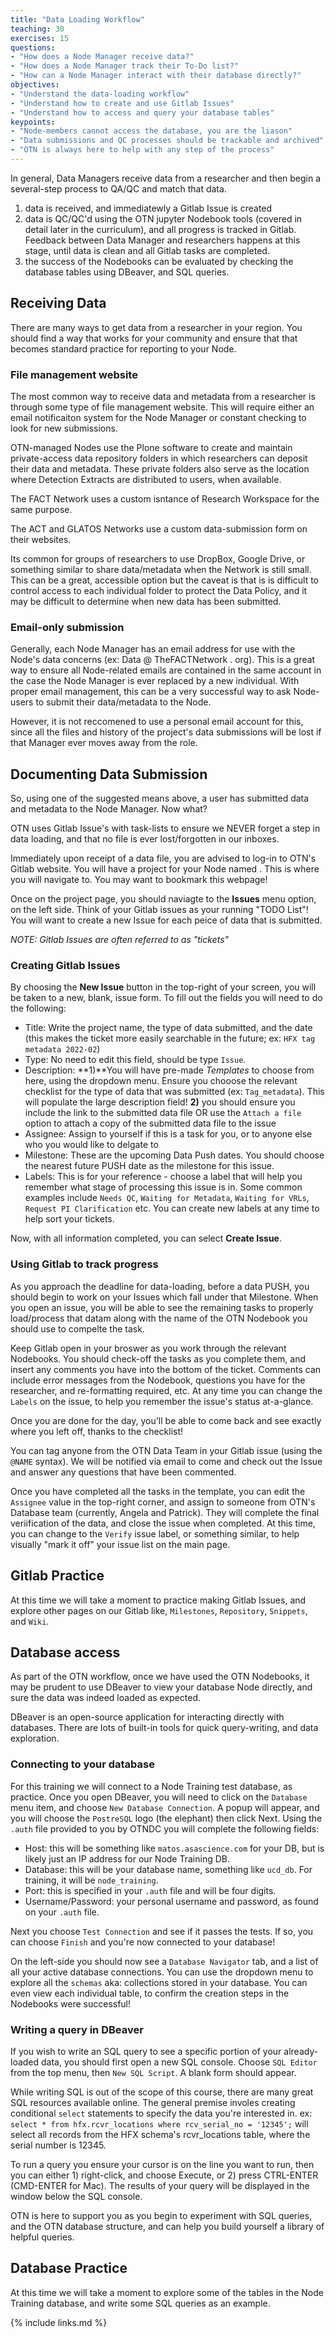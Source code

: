 ```yaml
---
title: "Data Loading Workflow"
teaching: 30
exercises: 15
questions:
- "How does a Node Manager receive data?"
- "How does a Node Manager track their To-Do list?"
- "How can a Node Manager interact with their database directly?"
objectives:
- "Understand the data-loading workflow"
- "Understand how to create and use Gitlab Issues"
- "Understand how to access and query your database tables"
keypoints:
- "Node-members cannot access the database, you are the liason"
- "Data submissions and QC processes should be trackable and archived"
- "OTN is always here to help with any step of the process"
---
```


In general, Data Managers receive data from a researcher and then begin a several-step process to QA/QC and match that data.
1) data is received, and immediatewly a Gitlab Issue is created
2) data is QC/QC'd using the OTN jupyter Nodebook tools (covered in detail later in the curriculum), and all progress is tracked in Gitlab. Feedback between Data Manager and researchers happens at this stage, until data is clean and all Gitlab tasks are completed.
3) the success of the Nodebooks can be evaluated by checking the database tables using DBeaver, and SQL queries.

## Receiving Data

There are many ways to get data from a researcher in your region. You should find a way that works for your community and ensure that that becomes standard practice for reporting to your Node.

### File management website

The most common way to receive data and metadata from a researcher is through some type of file management website. This will require either an email notificaiton system for the Node Manager or constant checking to look for new submissions.

OTN-managed Nodes use the Plone software to create and maintain private-access data repository folders in which researchers can deposit their data and metadata. These private folders also serve as the location where Detection Extracts are distributed to users, when available.

The FACT Network uses a custom isntance of Research Workspace for the same purpose.

The ACT and GLATOS Networks use a custom data-submission form on their websites.

Its common for groups of researchers to use DropBox, Google Drive, or something similar to share data/metadata when the Network is still small. This can be a great, accessible option but the caveat is that is is difficult to control access to each individual folder to protect the Data Policy, and it may be difficult to determine when new data has been submitted.

### Email-only submission

Generally, each Node Manager has an email address for use with the Node's data concerns (ex: Data @ TheFACTNetwork . org). This is a great way to ensure all Node-related emails are contained in the same account in the case the Node Manager is ever replaced by a new individual. With proper email management, this can be a very successful way to ask Node-users to submit their data/metadata to the Node. 

However, it is not reccomened to use a personal email account for this, since all the files and history of the project's data submissions will be lost if that Manager ever moves away from the role.

## Documenting Data Submission

So, using one of the suggested means above, a user has submitted data and metadata to the Node Manager. Now what?

OTN uses Gitlab Issue's with task-lists to ensure we NEVER forget a step in data loading, and that no file is ever lost/forgotten in our inboxes.

Immediately upon receipt of a data file, you are advised to log-in to OTN's Gitlab website. You will have a project for your Node named <YOURNODE-DAQ>. This is where you will navigate to. You may want to bookmark this webpage!

Once on the project page, you should naviagte to the **Issues** menu option, on the left side. Think of your Gitlab issues as your running "TODO List"! You will want to create a new Issue for each peice of data that is submitted.

*NOTE: Gitlab Issues are often referred to as "tickets"*

### Creating Gitlab Issues

By choosing the **New Issue** button in the top-right of your screen, you will be taken to a new, blank, issue form. To fill out the fields you will need to do the following:

- Title: Write the project name, the type of data submitted, and the date (this makes the ticket more easily searchable in the future; ex: `HFX tag metadata 2022-02`)
- Type: No need to edit this field, should be type `Issue`.
- Description: **1)**You will have pre-made *Templates* to choose from here, using the dropdown menu. Ensure you chooose the relevant checklist for the type of data
 that was submitted (ex: `Tag_metadata`). This will populate the large description field! **2)** you should ensure you include the link to the submitted data file 
OR use the `Attach a file` option to attach a copy of the submitted data file to the issue
- Assignee: Assign to yourself if this is a task for you, or to anyone else who you would like to delgate to
- Milestone: These are the upcoming Data Push dates. You should choose the nearest future PUSH date as the milestone for this issue.
- Labels: This is for your reference - choose a label that will help you remember what stage of processing this issue is in. Some common examples include `Needs QC`, `Waiting for Metadata`, `Waiting for VRLs`, `Request PI Clarification` etc. You can create new labels at any time to help sort your tickets.

Now, with all information completed, you can select **Create Issue**. 

### Using Gitlab to track progress

As you approach the deadline for data-loading, before a data PUSH, you should begin to work on your Issues which fall under that Milestone. When you open an issue, you will be able to see the remaining tasks to properly load/process that datam along with the name of the OTN Nodebook you should use to compelte the task.

Keep Gitlab open in your broswer as you work through the relevant Nodebooks. You should check-off the tasks as you complete them, and insert any comments you have into the bottom of the ticket. Comments can include error messages from the Nodebook, questions you have for the researcher, and re-formatting required, etc. At any time you can change the `Labels` on the issue, to help you remember the issue's status at-a-glance.

Once you are done for the day, you'll be able to come back and see exactly where you left off, thanks to the checklist!

You can tag anyone from the OTN Data Team in your Gitlab issue (using the `@NAME` syntax). We will be notified via email to come and check out the Issue and answer any questions that have been commented.

Once you have completed all the tasks in the template, you can edit the `Assignee` value in the top-right corner, and assign to someone from OTN's Database team (currently, Angela and Patrick). They will complete the final veriification of the data, and close the issue when completed. At this time, you can change to the `Verify` issue label, or something similar, to help visually "mark it off" your issue list on the main page.

## Gitlab Practice

At this time we will take a moment to practice making Gitlab Issues, and explore other pages on our Gitlab like, `Milestones`, `Repository`, `Snippets`, and `Wiki`.

## Database access

As part of the OTN workflow, once we have used the OTN Nodebooks, it may be prudent to use DBeaver to view your database Node directly, and sure the data was indeed loaded as expected. 

DBeaver is an open-source application for interacting directly with databases. There are lots of built-in tools for quick query-writing, and data exploration.

### Connecting to your database

For this training we will connect to a Node Training test database, as practice. Once you open DBeaver, you will need to click on the `Database` menu item, and choose `New Database Connection`. A popup will appear, and you will choose the `PostreSQL` logo (the elephant) then click Next. Using the `.auth` file provided to you by OTNDC you will complete the following fields:

- Host: this will be something like `matos.asascience.com` for your DB, but is likely just an IP address for our Node Training DB.
- Database: this will be your database name, something like `ucd_db`. For training, it will be `node_training`.
- Port: this is specified in your `.auth` file and will be four digits.
- Username/Password: your personal username and password, as found on your `.auth` file.

Next you choose `Test Connection` and see if it passes the tests. If so, you can choose `Finish` and you're now connected to your database!

On the left-side you should now see a `Database Navigator` tab, and a list of all your active database connections. You can use the dropdown menu to explore all the `schemas` aka: collections stored in your database. You can even view each individual table, to confirm the creation steps in the Nodebooks were successful!

### Writing a query in DBeaver

If you wish to write an SQL query to see a specific portion of your already-loaded data, you should first open a new SQL console. Choose `SQL Editor` from the top menu, then `New SQL Script`. A blank form should appear.

While writing SQL is out of the scope of this course, there are many great SQL resources available online. The general premise involes creating conditional `select` statements to specify the data you're interested in. ex: `select * from hfx.rcvr_locations where rcv_serial_no = '12345';` will select all records from the HFX schema's rcvr_locations table, where the serial number is 12345. 

To run a query you ensure your cursor is on the line you want to run, then you can either 1) right-click, and choose Execute, or 2) press CTRL-ENTER (CMD-ENTER for Mac). The results of your query will be displayed in the window below the SQL console.

OTN is here to support you as you begin to experiment with SQL queries, and the OTN database structure, and can help you build yourself a library of helpful queries.

## Database Practice

At this time we will take a moment to explore some of the tables in the Node Training database, and write some SQL queries as an example.


{% include links.md %}
